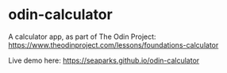 # odin-calculator
A calculator app, as part of The Odin Project: https://www.theodinproject.com/lessons/foundations-calculator

Live demo here: https://seaparks.github.io/odin-calculator
